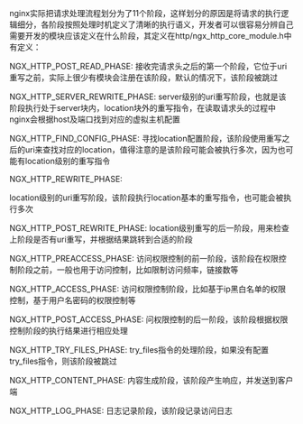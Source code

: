 nginx实际把请求处理流程划分为了11个阶段，这样划分的原因是将请求的执行逻辑细分，各阶段按照处理时机定义了清晰的执行语义，开发者可以很容易分辨自己需要开发的模块应该定义在什么阶段，其定义在http/ngx_http_core_module.h中有定义：


NGX_HTTP_POST_READ_PHASE:
接收完请求头之后的第一个阶段，它位于uri重写之前，实际上很少有模块会注册在该阶段，默认的情况下，该阶段被跳过

NGX_HTTP_SERVER_REWRITE_PHASE:
server级别的uri重写阶段，也就是该阶段执行处于server块内，location块外的重写指令，在读取请求头的过程中nginx会根据host及端口找到对应的虚拟主机配置

NGX_HTTP_FIND_CONFIG_PHASE:
寻找location配置阶段，该阶段使用重写之后的uri来查找对应的location，值得注意的是该阶段可能会被执行多次，因为也可能有location级别的重写指令

NGX_HTTP_REWRITE_PHASE:

location级别的uri重写阶段，该阶段执行location基本的重写指令，也可能会被执行多次

NGX_HTTP_POST_REWRITE_PHASE:
location级别重写的后一阶段，用来检查上阶段是否有uri重写，并根据结果跳转到合适的阶段

NGX_HTTP_PREACCESS_PHASE:
访问权限控制的前一阶段，该阶段在权限控制阶段之前，一般也用于访问控制，比如限制访问频率，链接数等

NGX_HTTP_ACCESS_PHASE:
访问权限控制阶段，比如基于ip黑白名单的权限控制，基于用户名密码的权限控制等

NGX_HTTP_POST_ACCESS_PHASE:
问权限控制的后一阶段，该阶段根据权限控制阶段的执行结果进行相应处理

NGX_HTTP_TRY_FILES_PHASE:
try_files指令的处理阶段，如果没有配置try_files指令，则该阶段被跳过

NGX_HTTP_CONTENT_PHASE:
内容生成阶段，该阶段产生响应，并发送到客户端

NGX_HTTP_LOG_PHASE:
日志记录阶段，该阶段记录访问日志

